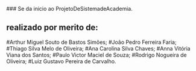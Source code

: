 ##﻿# Se da inicio ao ProjetoDeSistemadeAcademia. 
## realizado por merito de:
 
#Arthur Miguel Souto de Bastos Simões;
#João Pedro Ferreira Faria;
#Thiago Silva Melo de Oliveira;
#Ana Carolina Silva Chaves;
#Anna Vitória Viana dos Santos;
#Paulo Victor Maciel de Souza;
#Rodrigo Nogueira de Oliveira;
#Luiz Gustavo Pereira de Carvalho.
